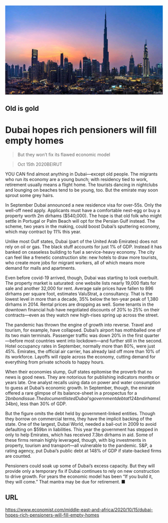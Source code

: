 ![](./images/20201017_MAP503.jpg)

## Old is gold

# Dubai hopes rich pensioners will fill empty homes

> But they won’t fix its flawed economic model

> Oct 15th 2020BEIRUT

YOU CAN find almost anything in Dubai—except old people. The migrants who run its economy are a young bunch; with residency tied to work, retirement usually means a flight home. The tourists dancing in nightclubs and lounging on beaches tend to be young, too. But the emirate may soon sprout some grey hairs.

In September Dubai announced a new residence visa for over-55s. Only the well-off need apply. Applicants must have a comfortable nest-egg or buy a property worth 2m dirhams ($540,000). The hope is that old folk who might settle in Portugal or Palm Beach will opt for the Persian Gulf instead. The scheme, two years in the making, could boost Dubai’s sputtering economy, which may contract by 11% this year.

Unlike most Gulf states, Dubai (part of the United Arab Emirates) does not rely on oil or gas. The black stuff accounts for just 1% of GDP. Instead it has banked on ceaseless building to fuel a service-heavy economy. The city can feel like a frenetic construction site: new hotels to draw more tourists, who create more jobs for migrant workers, all of which means more demand for malls and apartments.

Even before covid-19 arrived, though, Dubai was starting to look overbuilt. The property market is saturated: one website lists nearly 19,000 flats for sale and another 32,000 for rent. Average sale prices have fallen to 896 dirhams per square foot, estimates ValuStrat, a consultancy. That is the lowest level in more than a decade, 35% below the ten-year peak of 1,380 dirhams in 2014. Rental prices are dropping as well. Some tenants in the downtown financial hub have negotiated discounts of 20% to 25% on their contracts—even as they watch new high-rises spring up across the street.

The pandemic has thrown the engine of growth into reverse. Travel and tourism, for example, have collapsed. Dubai’s airport has mothballed one of its two main terminals. Passenger traffic was down 20% in the first quarter—before most countries went into lockdown—and further still in the second. Hotel occupancy rates in September, normally more than 80%, were just 45%. Emirates, the official air carrier, has already laid off more than 10% of its workforce. Layoffs will ripple across the economy, cutting demand for everything from private schools to happy hours.

When their economies slump, Gulf states epitomise the proverb that no news is good news. They are notorious for publishing indicators months or years late. One analyst recalls using data on power and water consumption to guess at Dubai’s economic growth. In September, though, the emirate offered a rare glimpse of its balance-sheet in a prospectus for a $2bn bond issue. The document listed Dubai’s government debt at 124bn dirhams ($34bn), less than 30% of GDP.

But the figure omits the debt held by government-linked entities. Though they borrow on commercial terms, they have the implicit backing of the state. One of the largest, Dubai World, needed a bail-out in 2009 to avoid defaulting on $59bn in liabilities. This year the government has stepped in only to help Emirates, which has received 7.3bn dirhams in aid. Some of these firms remain highly leveraged, though, with big investments in property, tourism and transport—all vulnerable to the pandemic. S&P, a rating agency, put Dubai’s public debt at 148% of GDP if state-backed firms are counted.

Pensioners could soak up some of Dubai’s excess capacity. But they will provide only a temporary fix if Dubai continues to rely on new construction to drive growth. For years the economic model has been “If you build it, they will come.” That mantra may be due for retirement. ■

## URL

https://www.economist.com/middle-east-and-africa/2020/10/15/dubai-hopes-rich-pensioners-will-fill-empty-homes
